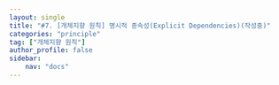 ```yaml
---
layout: single
title: "#7. [개체지향 원칙] 명시적 종속성(Explicit Dependencies)(작성중)"
categories: "principle"
tag: ["개체지향 원칙"]
author_profile: false
sidebar: 
    nav: "docs"
---
```


